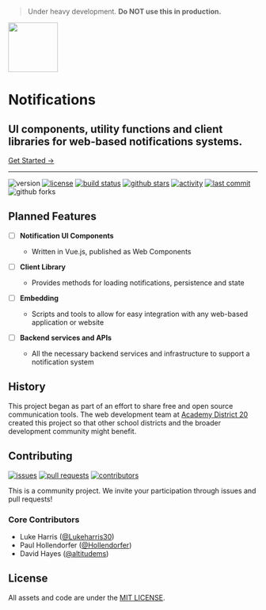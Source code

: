 > Under heavy development.
> **Do NOT use this in production.**

<img alt="" src="https://academydistrict20.github.io/notifications/logo.png" alt="drawing" width="100"/>

# Notifications

## UI components, utility functions and client libraries for web-based notifications systems.

[Get Started →](http://academydistrict20.github.io/notifications)

***

![version](https://img.shields.io/github/package-json/v/academydistrict20/notifications)
[![license](https://img.shields.io/github/license/academydistrict20/notifications)](https://github.com/academydistrict20/notifications/blob/master/LICENSE)
[![build status](https://img.shields.io/github/workflow/status/academydistrict20/notifications/Release)](https://github.com/academydistrict20/notifications/actions)
[![github stars](https://img.shields.io/github/stars/academydistrict20/notifications)](https://github.com/academydistrict20/notifications/stargazers)
[![activity](https://img.shields.io/github/commit-activity/m/academydistrict20/notifications)](https://github.com/academydistrict20/notifications/pulse)
[![last commit](https://img.shields.io/github/last-commit/academydistrict20/notifications)](https://github.com/academydistrict20/notifications/commits)
![github forks](https://img.shields.io/github/forks/academydistrict20/notifications)


## Planned Features

- [ ] **Notification UI Components**
  - Written in Vue.js, published as Web Components

- [ ] **Client Library**
  - Provides methods for loading notifications, persistence and state

- [ ] **Embedding**
  - Scripts and tools to allow for easy integration with any web-based application or website

- [ ] **Backend services and APIs**
  - All the necessary backend services and infrastructure to support a notification system

## History

This project began as part of an effort to share free and open source communication tools. The web development team at [Academy District 20](https://asd20.org) created this project so that other school districts and the broader development community might benefit.

## Contributing

[![issues](https://img.shields.io/github/issues/academydistrict20/notifications)](https://github.com/academydistrict20/notifications/issues)
[![pull requests](https://img.shields.io/github/issues-pr/academydistrict20/notifications)](https://github.com/academydistrict20/notifications/pulls)
[![contributors](https://img.shields.io/github/contributors/academydistrict20/notifications)](https://github.com/academydistrict20/notifications/graphs/contributors)

This is a community project. We invite your participation through issues
and pull requests!

### Core Contributors

- Luke Harris ([@Lukeharris30](https://github.com/Lukeharris30))
- Paul Hollendorfer ([@Hollendorfer](https://github.com/Hollendorfer))
- David Hayes ([@altitudems](https://github.com/altitudems))

## License

All assets and code are under the [MIT LICENSE](LICENSE).
